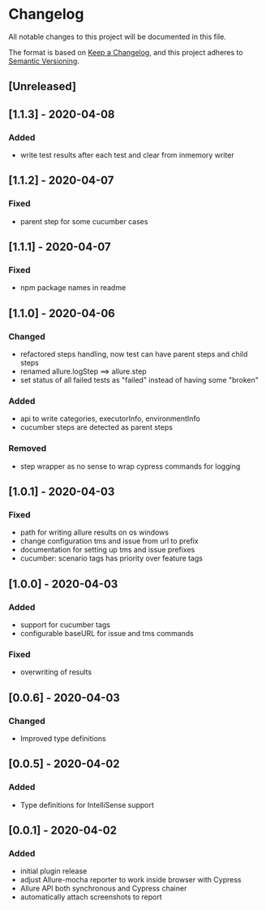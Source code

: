 # Changelog

All notable changes to this project will be documented in this file.

The format is based on [Keep a Changelog](https://keepachangelog.com/en/1.0.0/),
and this project adheres to [Semantic Versioning](https://semver.org/spec/v2.0.0.html).

## [Unreleased]

## [1.1.3] - 2020-04-08

### Added

-   write test results after each test and clear from inmemory writer

## [1.1.2] - 2020-04-07

### Fixed

-   parent step for some cucumber cases

## [1.1.1] - 2020-04-07

### Fixed

-   npm package names in readme

## [1.1.0] - 2020-04-06

### Changed

-   refactored steps handling, now test can have parent steps and child steps
-   renamed allure.logStep ==> allure.step
-   set status of all failed tests as "failed" instead of having some "broken"

### Added

-   api to write categories, executorInfo, environmentInfo
-   cucumber steps are detected as parent steps

### Removed

-   step wrapper as no sense to wrap cypress commands for logging

## [1.0.1] - 2020-04-03

### Fixed

-   path for writing allure results on os windows
-   change configuration tms and issue from url to prefix
-   documentation for setting up tms and issue prefixes
-   cucumber: scenario tags has priority over feature tags

## [1.0.0] - 2020-04-03

### Added

-   support for cucumber tags
-   configurable baseURL for issue and tms commands

### Fixed

-   overwriting of results

## [0.0.6] - 2020-04-03

### Changed

-   Improved type definitions

## [0.0.5] - 2020-04-02

### Added

-   Type definitions for IntelliSense support

## [0.0.1] - 2020-04-02

### Added

-   initial plugin release
-   adjust Allure-mocha reporter to work inside browser with Cypress
-   Allure API both synchronous and Cypress chainer
-   automatically attach screenshots to report
